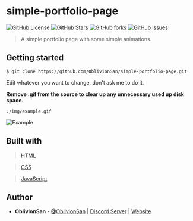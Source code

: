 # simple-portfolio-page
[![GitHub License](https://img.shields.io/github/license/OblivionSan/simple-portfolio-page.svg?style=flat-square)](https://github.com/OblivionSan/discord-bot-example/blob/master/LICENSE)
[![GitHub Stars](https://img.shields.io/github/stars/OblivionSan/simple-portfolio-page.svg?style=flat-square)](https://github.com/OblivionSan/discord-bot-example/stargazers)
[![GitHub forks](https://img.shields.io/github/forks/OblivionSan/simple-portfolio-page.svg?style=flat-square)](https://github.com/OblivionSan/discord-bot-example/network)
[![GitHub issues](https://img.shields.io/github/issues/OblivionSan/simple-portfolio-page.svg?style=flat-square)](https://github.com/OblivionSan/discord-bot-example/issues)

> A simple portfolio page with some simple animations.

## Getting started

```
$ git clone https://github.com/OblivionSan/simple-portfolio-page.git
```


Edit whatever you want to change, don't ask me to do it.

**Remove .gif from the source to clear up any unnecessary used up disk space.**
```
./img/example.gif
```

![Example](img/example.gif)

## Built with
> [HTML](http://devdocs.io/html/)

> [CSS](http://devdocs.io/css/)

> [JavaScript](https://developer.mozilla.org/en-US/docs/Web/JavaScript)

## Author
- **OblivionSan** - [@OblivionSan](https://twitter.com/OblivionSan) | [Discord Server](https://discord.gg/kxNeGRC) | [Website](https://oblivionsan.tk)